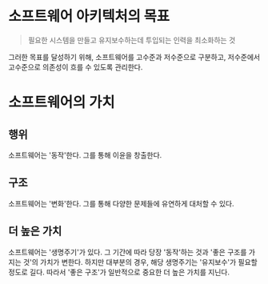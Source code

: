 # 소프트웨어 아키텍처의 목표
> 필요한 시스템을 만들고 유지보수하는데 투입되는 인력을 최소화하는 것

그러한 목표를 달성하기 위해, 소프트웨어를 고수준과 저수준으로 구분하고, 저수준에서 고수준으로 의존성이 흐를 수 있도록 관리한다.

# 소프트웨어의 가치
## 행위
소프트웨어는 '동작'한다. 그를 통해 이윤을 창출한다.

## 구조
소프트웨어는 '변화'한다. 그를 통해 다양한 문제들에 유연하게 대처할 수 있다.

## 더 높은 가치
소프트웨어는 '생명주기'가 있다. 그 기간에 따라 당장 '동작'하는 것과 '좋은 구조를 가지는 것'의 가치가 변한다. 하지만 대부분의 경우, 해당 생명주기는 '유지보수'가 필요할 정도로 길다. 따라서 '좋은 구조'가 일반적으로 중요한 더 높은 가치를 지닌다. 